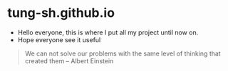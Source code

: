 # tung-sh.github.io
- Hello everyone, this is where I put all my project until now on. 
- Hope everyone see it useful
> We can not solve our problems with the same level of thinking that created them – Albert Einstein

